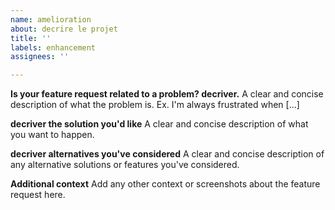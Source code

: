 ```yaml
---
name: amelioration
about: decrire le projet
title: ''
labels: enhancement
assignees: ''

---
```


**Is your feature request related to a problem? decriver.**
A clear and concise description of what the problem is. Ex. I'm always frustrated when [...]

**decriver the solution you'd like**
A clear and concise description of what you want to happen.

**decriver alternatives you've considered**
A clear and concise description of any alternative solutions or features you've considered.

**Additional context**
Add any other context or screenshots about the feature request here.
